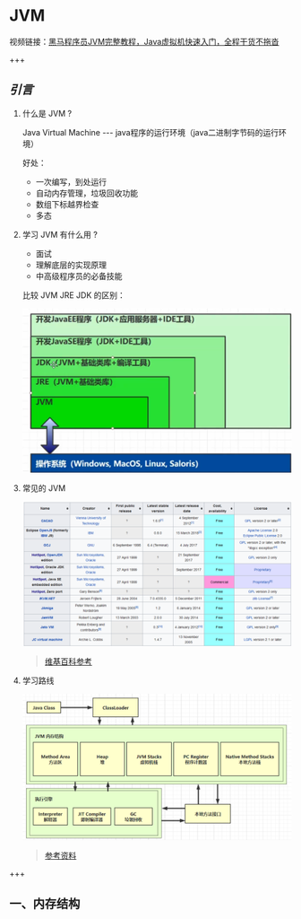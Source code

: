 # JVM

视频链接：[黑马程序员JVM完整教程，Java虚拟机快速入门，全程干货不拖沓](https://www.bilibili.com/video/BV1yE411Z7AP?vd_source=6e6b2286ee9a603d7bdb2bc5ba80e449)

+++

## *引言*

1. 什么是 JVM ?

   Java Virtual Machine --- java程序的运行环境（java二进制字节码的运行环境）

   好处：

   - 一次编写，到处运行
   - 自动内存管理，垃圾回收功能
   - 数组下标越界检查
   - 多态

2. 学习 JVM 有什么用 ?

   - 面试
   - 理解底层的实现原理
   - 中高级程序员的必备技能

   比较 JVM JRE JDK 的区别：

   ![img](./02-JVM-%E9%BB%91%E9%A9%AC.assets/20200608150422.png)

3. 常见的 JVM

   ![image-20230308124745090](./02-JVM-%E9%BB%91%E9%A9%AC.assets/image-20230308124745090.png)

   > [维基百科参考](https://en.wikipedia.org/wiki/Comparison_of_Java_virtual_machines)

4. 学习路线

   ![image-20230308124839496](./02-JVM-%E9%BB%91%E9%A9%AC.assets/image-20230308124839496.png)

   > [参考资料](https://www.javainterviewpoint.com/java-virtual-machine-architecture-in-java/)

+++

## 一、内存结构









































































































































































































































































































































































































































































































































































































































































































































































































































































































































































































































































































































































































































